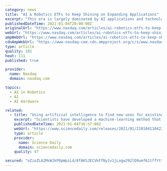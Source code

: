 ```yaml
---
category: news
title: "AI & Robotics ETFs to Keep Shining on Expanding Applications"
excerpt: "This era is largely dominated by AI applications and technological advancements. Amid the coronavirus crisis, demand for online services has increased which in turn has led to the dominance of AI. Going on,"
publishedDateTime: 2021-01-04T20:00:00Z
originalUrl: "https://www.nasdaq.com/articles/ai-robotics-etfs-to-keep-shining-on-expanding-applications-2021-01-04"
webUrl: "https://www.nasdaq.com/articles/ai-robotics-etfs-to-keep-shining-on-expanding-applications-2021-01-04"
ampWebUrl: "https://www.nasdaq.com/articles/ai-robotics-etfs-to-keep-shining-on-expanding-applications-2021-01-04?amp"
cdnAmpWebUrl: "https://www-nasdaq-com.cdn.ampproject.org/c/s/www.nasdaq.com/articles/ai-robotics-etfs-to-keep-shining-on-expanding-applications-2021-01-04?amp"
type: article
quality: 101
heat: 111
published: true

provider:
  name: Nasdaq
  domain: nasdaq.com

topics:
  - AI in Robotics
  - AI
  - AI Hardware

related:
  - title: "Using artificial intelligence to find new uses for existing medications"
    excerpt: "Scientists have developed a machine-learning method that crunches massive amounts of data to help determine which existing medications could improve outcomes in diseases for which they are not prescribed."
    publishedDateTime: 2021-01-04T16:57:00Z
    webUrl: "https://www.sciencedaily.com/releases/2021/01/210104110422.htm"
    type: article
    provider:
      name: Science Daily
      domain: sciencedaily.com
    quality: 47

secured: "oZioZLA2MsWJkP0pWpiLd/8fAKSJECVkFfNy1v1jLogw292lD9umf61tffYttFWq+kJmMrpNKHqpSCvIqS+iRQDdaTKvF8ydQGF15gQ3m88R3d4SHTvZaQqaVF3ZhDVSH/Sl3QwcG6JmvL83DJ5rlBaZhCvCFvvkmCnjVTVC8E44R9K9HHiWwqOWO2Q4+JmxNZCm6giffZRkRdcvD8muKqDkx+UUuND9u1U/EMdPO5VpwsRS368RYFl1LaRZVynUj8z0kolXPhhWI77h6BQuexcqATdBYXE3MXIwU6riNFS57YLhFX9SOoluYBB+WjQdNbG2U85DNWRHyrZedIKsLFoJNs7/JFLqgSradaUrD7U=;1cOpsEX2ujqE5IbWHFV/RQ=="
---
```


